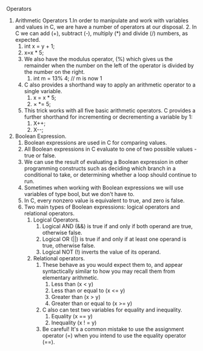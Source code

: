 Operators
1. Arithmetic Operators
   1.In order to manipulate and work with variables and values in C, we are have a number of operators at our disposal.
   2. In C we can add (+), subtract (-), multiply (*) and divide (/) numbers, as expected.
      1. int x = y + 1;
      2. x=x * 5;
   3. We also have the modulus operator, (%) which gives us the remainder when the number on the left of the operator is divided by the number on the right.
      1. int m = 13% 4; // m is now 1
   4. C also provides a shorthand way to apply an arithmetic operator to a single variable.
      1. x = x * 5;
      2. × *= 5;
   5. This trick works with all five basic arithmetic operators. C provides a further shorthand for incrementing or decrementing a variable by 1:
      1. X++;
      2. X--;
2. Boolean Expression.
   1. Boolean expressions are used in C for comparing values.
   2. All Boolean expressions in C evaluate to one of two possible values - true or false.
   3. We can use the result of evaluating a Boolean expression in other programming constructs such as deciding which branch in a conditional to take, or determining whether a loop should continue to run.
   4. Sometimes when working with Boolean expressions we will use variables of type bool, but we don't have to.
   5. In C, every nonzero value is equivalent to true, and zero is false.
   6. Two main types of Boolean expressions: logical operators and relational operators.
      1. Logical Operators.
         1. Logical AND (&&) is true if and only if both operand are true, otherwise false.
         2. Logical OR (||) is true if and only if at least one operand is true, otherwise false.
         3. Logical NOT (!) inverts the value of its operand.
      2. Relational operators.
         1. These behave as you would expect them to, and appear syntactically similar to how you may recall them from elementary arithmetic.
            1. Less than (x < y)
            2. Less than or equal to (x <= y)
            3. Greater than (x > y)
            4. Greater than or equal to (x >= y)
         2. C also can test two variables for equality and inequality.
            1. Equality (x == y)
            2. Inequality (x ! = y)
         3. Be careful! It's a common mistake to use the assignment operator (=) when you intend to use the equality operator (==).








